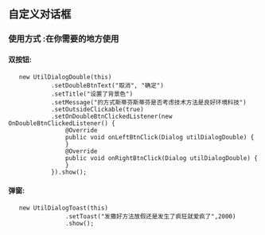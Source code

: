 ## 自定义对话框
### 使用方式 :在你需要的地方使用
#### 双按钮:
       new UtilDialogDouble(this)
                .setDoubleBtnText("取消", "确定")
                .setTitle("设置了背景色")
                .setMessage("的方式斯蒂芬斯蒂芬是否考虑技术方法是良好环境科技")
                .setOutsideClickable(true)
                .setOnDoubleBtnClickedListener(new OnDoubleBtnClickedListener() {
                    @Override
                    public void onLeftBtnClick(Dialog utilDialogDouble) {
                    }
                    @Override
                    public void onRightBtnClick(Dialog utilDialogDouble) {
                    }
                }).show();

#### 弹窗:
	   new UtilDialogToast(this)
	                .setToast("发撒好方法放假还是发生了疯狂就爱疯了",2000)
	                .show();

